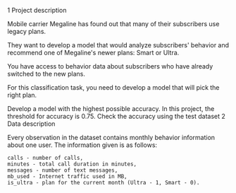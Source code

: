 1  Project description

Mobile carrier Megaline has found out that many of their subscribers use legacy plans.

They want to develop a model that would analyze subscribers' behavior and recommend one of Megaline's newer plans: Smart or Ultra.

You have access to behavior data about subscribers who have already switched to the new plans.

For this classification task, you need to develop a model that will pick the right plan.

Develop a model with the highest possible accuracy. In this project, the threshold for accuracy is 0.75. Check the accuracy using the test dataset
2  Data description

Every observation in the dataset contains monthly behavior information about one user. The information given is as follows:

    сalls - number of calls,
    minutes - total call duration in minutes,
    messages - number of text messages,
    mb_used - Internet traffic used in MB,
    is_ultra - plan for the current month (Ultra - 1, Smart - 0).

